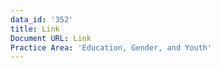 ```yaml
---
data_id: '352'
title: Link
Document URL: Link
Practice Area: 'Education, Gender, and Youth'
---
```

